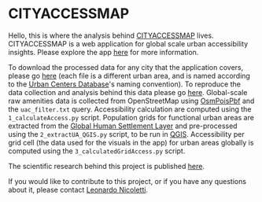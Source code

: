 # CITYACCESSMAP 

Hello, this is where the analysis behind [CITYACCESSMAP](https://www.cityaccessmap.com) lives. CITYACCESSMAP is a web application for global scale urban accessibility insights. Please explore the app [here](https://www.cityaccessmap.com) for more information. 

To download the processed data for any city that the application covers, please go [here](https://github.com/lnicoletti/city-access-map/tree/master/data) (each file is a different urban area, and is named according to the [Urban Centers Database](http://cidportal.jrc.ec.europa.eu/ftp/jrc-opendata/GHSL/GHS_STAT_UCDB2015MT_GLOBE_R2019A/V1-2/)'s naming convention). To reproduce the data collection and analysis behind this data please go [here](https://github.com/lnicoletti/access-world/tree/master/public/dataPreparation). Global-scale raw amenities data is collected from OpenStreetMap using [OsmPoisPbf](https://github.com/MorbZ/OsmPoisPbf/) and the ```uac_filter.txt``` query. Accessibility calculation are computed using the ```1_calculateAccess.py``` script. Population grids for functional urban areas are extracted from the [Global Human Settlement Layer](https://ghsl.jrc.ec.europa.eu/ghs_pop2022.php) and pre-processed using the ```2_extractUA_QGIS.py``` script, to be run in [QGIS](https://www.qgis.org/hu/site/). Accessibility per grid cell (the data used for the visuals in the app) for urban areas globally is computed using the ```3_calculatedGridAccess.py``` script.

The scientific research behind this project is published [here](https://journals.sagepub.com/doi/10.1177/23998083221131044).

If you would like to contribute to this project, or if you have any questions about it, please contact [Leonardo Nicoletti](https://www.leonardonicoletti.com/).

